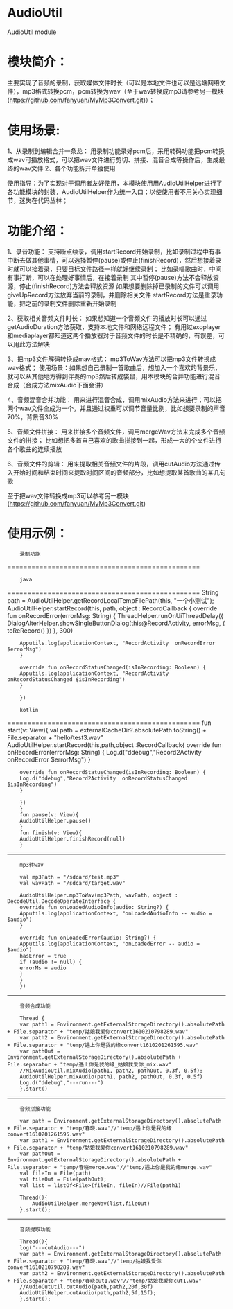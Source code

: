 # AudioUtil
AudioUtil  module


模块简介：
================================================

主要实现了音频的录制，获取媒体文件时长（可以是本地文件也可以是远端网络文件），mp3格式转换pcm，pcm转换为wav（至于wav转换成mp3请参考另一模块(https://github.com/fanyuan/MyMp3Convert.git)）；

使用场景:
================================================

1、从录制到编辑合并一条龙：
   用录制功能录好pcm后，采用转码功能把pcm转换成wav可播放格式，可以把wav文件进行剪切、拼接、混音合成等操作后，生成最终的wav文件
2、各个功能拆开单独使用

使用指导：为了实现对于调用者友好使用，本模块使用用AudioUtilHelper进行了各功能模块的封装，AudioUtilHelper作为统一入口；以使使用者不用关心实现细节，迷失在代码丛林；

功能介绍：
================================================
1、录音功能：
           支持断点续录，调用startRecord开始录制，比如录制过程中有事中断去做其他事情，可以选择暂停(pause)或停止(finishRecord)，然后想接着录时就可以接着录，只要目标文件路径一样就好继续录制；
           比如录唱歌曲时，中间有事打断，可以在处理好事情后，在接着录制
           其中暂停(pause)方法不会释放资源，停止(finishRecord)方法会释放资源
           如果想要删除掉已录制的文件可以调用giveUpRecord方法放弃当前的录制，并删除相关文件
           startRecord方法是重录功能，把之前的录制文件删除重新开始录制

2、获取相关音频文件时长：
           如果想知道一个音频文件的播放时长可以通过getAudioDuration方法获取，支持本地文件和网络远程文件；
           有用过exoplayer和mediaplayer都知道这两个播放器对于音频文件的时长是不精确的，有误差，可以用此方法解决

3、把mp3文件解码转换成mav格式：
           mp3ToWav方法可以把mp3文件转换成wav格式；
           使用场景：如果想自己录制一首歌曲后，想加入一个喜欢的背景乐，就可以从其他地方得到伴奏的mp3然后转成袋鼠，用本模块的合并功能进行混音合成（合成方法mixAudio下面会讲）

4、音频混音合并功能：
           用来进行混音合成，调用mixAudio方法来进行；可以把两个wav文件全成为一个，并且通过权重可以调节音量比例，比如想要录制的声音70%，背景音30%
        
5、音频文件拼接：
           用来拼接多个音频文件，调用mergeWav方法来完成多个音频文件的拼接；
           比如想把多首自己喜欢的歌曲拼接到一起，形成一大的个文件进行各个歌曲的连续播放
        
6、音频文件的剪辑：
           用来提取相关音频文件的片段，调用cutAudio方法通过传入开始时间和结束时间来提取时间区间的音频部分，比如想提取某首歌曲的某几句歌

至于把wav文件转换成mp3可以参考另一模块(https://github.com/fanyuan/MyMp3Convert.git)


使用示例：
================================================

        录制功能
================================================
       

        java
================================================
        String path = AudioUtilHelper.getRecordLocalTempFilePath(this, "一个小测试");
        AudioUtilHelper.startRecord(this, path, object : RecordCallback {
        override fun onRecordError(errorMsg: String) {
        ThreadHelper.runOnUiThreadDelay({
        DialogAlterHelper.showSingleButtonDialog(this@RecordActivity, errorMsg, { toReRecord() })
        }, 300)


        Apputils.log(applicationContext, "RecordActivity  onRecordError $errorMsg")
        }

        override fun onRecordStatusChanged(isInRecording: Boolean) {
        Apputils.log(applicationContext, "RecordActivity  onRecordStatusChanged $isInRecording")
        }

        })

        kotlin
================================================
        fun start(v: View){
        val path = externalCacheDir?.absolutePath.toString() + File.separator + "hello/test3.wav"
        AudioUtilHelper.startRecord(this,path,object :RecordCallback{
        override fun onRecordError(errorMsg: String) {
        Log.d("ddebug","Record2Activity  onRecordError $errorMsg")
        }

        override fun onRecordStatusChanged(isInRecording: Boolean) {
        Log.d("ddebug","Record2Activity  onRecordStatusChanged $isInRecording")
        }

        })
        }
        fun pause(v: View){
        AudioUtilHelper.pause()
        }
        fun finish(v: View){
        AudioUtilHelper.finishRecord(null)
        }

-----------------------------
        mp3转wav

        val mp3Path = "/sdcard/test.mp3"
        val wavPath = "/sdcard/target.wav"

        AudioUtilHelper.mp3ToWav(mp3Path, wavPath, object : DecodeUtil.DecodeOperateInterface {
        override fun onLoadedAudioInfo(audio: String?) {
        Apputils.log(applicationContext, "onLoadedAudioInfo -- audio = $audio")
        }

        override fun onLoadedError(audio: String?) {
        Apputils.log(applicationContext, "onLoadedError -- audio = $audio")
        hasError = true
        if (audio != null) {
        errorMs = audio
        }
        }
        })

--------------------------------

        音频合成功能

        Thread {
        var path1 = Environment.getExternalStorageDirectory().absolutePath + File.separator + "temp/姑娘我爱你convert1610210798289.wav"
        var path2 = Environment.getExternalStorageDirectory().absolutePath + File.separator + "temp/遇上你是我的缘convert1610201261595.wav"
        var pathOut = Environment.getExternalStorageDirectory().absolutePath + File.separator + "temp/遇上你是我的缘_姑娘我爱你_mix.wav"
        //MixAudioUtil.mixAudio(path1, path2, pathOut, 0.3f, 0.5f);
        AudioUtilHelper.mixAudio(path1, path2, pathOut, 0.3f, 0.5f)
        Log.d("ddebug","---run---")
        }.start()

--------------------------------

        音频拼接功能

        var path = Environment.getExternalStorageDirectory().absolutePath + File.separator + "temp/春晓.wav"//"temp/遇上你是我的缘convert1610201261595.wav"
        var path1 = Environment.getExternalStorageDirectory().absolutePath + File.separator + "temp/姑娘我爱你convert1610210798289.wav"
        var pathOut = Environment.getExternalStorageDirectory().absolutePath + File.separator + "temp/春晓merge.wav"//"temp/遇上你是我的缘merge.wav"
        val fileIn = File(path)
        val fileOut = File(pathOut);
        val list = listOf<File>(fileIn, fileIn)//File(path1)

        Thread(){
            AudioUtilHelper.mergeWav(list,fileOut)
        }.start();

--------------------------------

        音频提取功能

        Thread(){
        log("---cutAudio---")
        var path = Environment.getExternalStorageDirectory().absolutePath + File.separator + "temp/春晓.wav"//"temp/姑娘我爱你convert1610210798289.wav"
        var path2 = Environment.getExternalStorageDirectory().absolutePath + File.separator + "temp/春晓cut1.wav"//"temp/姑娘我爱你cut1.wav"
        //AudioCutUtil.cutAudio(path,path2,20f,30f)
        AudioUtilHelper.cutAudio(path,path2,5f,15f);
        }.start();




